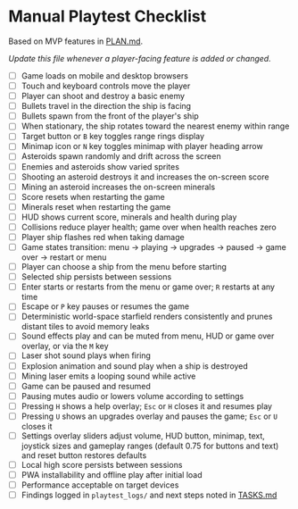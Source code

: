 # Manual Playtest Checklist

Based on MVP features in [PLAN.md](PLAN.md).

_Update this file whenever a player-facing feature is added or changed._

- [ ] Game loads on mobile and desktop browsers
- [ ] Touch and keyboard controls move the player
- [ ] Player can shoot and destroy a basic enemy
- [ ] Bullets travel in the direction the ship is facing
- [ ] Bullets spawn from the front of the player's ship
- [ ] When stationary, the ship rotates toward the nearest enemy within range
- [ ] Target button or `B` key toggles range rings display
- [ ] Minimap icon or `N` key toggles minimap with player heading arrow
- [ ] Asteroids spawn randomly and drift across the screen
- [ ] Enemies and asteroids show varied sprites
- [ ] Shooting an asteroid destroys it and increases the on-screen score
- [ ] Mining an asteroid increases the on-screen minerals
- [ ] Score resets when restarting the game
- [ ] Minerals reset when restarting the game
- [ ] HUD shows current score, minerals and health during play
- [ ] Collisions reduce player health; game over when health reaches zero
- [ ] Player ship flashes red when taking damage
- [ ] Game states transition: menu → playing → upgrades → paused → game over
      → restart or menu
- [ ] Player can choose a ship from the menu before starting
- [ ] Selected ship persists between sessions
- [ ] Enter starts or restarts from the menu or game over; `R` restarts at any time
- [ ] Escape or `P` key pauses or resumes the game
- [ ] Deterministic world-space starfield renders consistently and prunes
      distant tiles to avoid memory leaks
- [ ] Sound effects play and can be muted from menu, HUD or game over overlay,
      or via the `M` key
- [ ] Laser shot sound plays when firing
- [ ] Explosion animation and sound play when a ship is destroyed
- [ ] Mining laser emits a looping sound while active
- [ ] Game can be paused and resumed
- [ ] Pausing mutes audio or lowers volume according to settings
- [ ] Pressing `H` shows a help overlay; `Esc` or `H` closes it and resumes play
- [ ] Pressing `U` shows an upgrades overlay and pauses the game; `Esc` or `U`
      closes it
- [ ] Settings overlay sliders adjust volume, HUD button, minimap, text,
      joystick sizes and gameplay ranges (default 0.75 for buttons and text)
      and reset button restores defaults
- [ ] Local high score persists between sessions
- [ ] PWA installability and offline play after initial load
- [ ] Performance acceptable on target devices
- [ ] Findings logged in `playtest_logs/` and next steps noted in [TASKS.md](TASKS.md)
